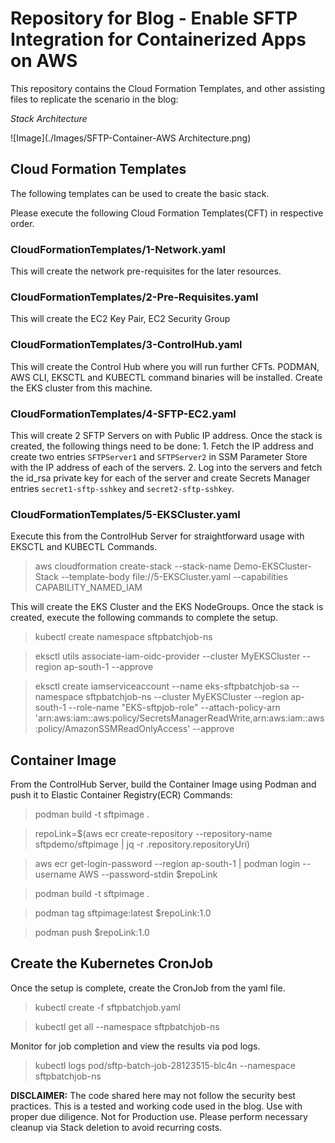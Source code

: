 # Repository for Blog - Enable SFTP Integration for Containerized Apps on AWS

This repository contains the Cloud Formation Templates, and other assisting files to replicate the scenario in the blog:

*Stack Architecture*

![Image](./Images/SFTP-Container-AWS Architecture.png)


## Cloud Formation Templates 
The following templates can be used to create the basic stack.

Please execute the following Cloud Formation Templates(CFT) in respective order.

### CloudFormationTemplates/1-Network.yaml
This will create the network pre-requisites for the later resources.

### CloudFormationTemplates/2-Pre-Requisites.yaml
This will create the EC2 Key Pair, EC2 Security Group

### CloudFormationTemplates/3-ControlHub.yaml
This will create the Control Hub where you will run further CFTs. PODMAN, AWS CLI, EKSCTL and KUBECTL command binaries will be installed. Create the EKS cluster from this machine.

### CloudFormationTemplates/4-SFTP-EC2.yaml
This will create 2 SFTP Servers on with Public IP address. Once the stack is created, the following things need to be done:
    1. Fetch the IP address and create two entries `SFTPServer1` and `SFTPServer2` in SSM Parameter Store with the IP address of each of the servers.
    2. Log into the servers and fetch the id_rsa private key for each of the server and create Secrets Manager entries `secret1-sftp-sshkey` and `secret2-sftp-sshkey`.

### CloudFormationTemplates/5-EKSCluster.yaml
Execute this from the ControlHub Server for straightforward usage with EKSCTL and KUBECTL Commands.

>  aws cloudformation create-stack --stack-name Demo-EKSCluster-Stack --template-body file://5-EKSCluster.yaml --capabilities CAPABILITY_NAMED_IAM


This will create the EKS Cluster and the EKS NodeGroups. Once the stack is created, execute the following commands to complete the setup.

> kubectl create namespace sftpbatchjob-ns

> eksctl utils associate-iam-oidc-provider --cluster MyEKSCluster --region ap-south-1 --approve

> eksctl create iamserviceaccount --name eks-sftpbatchjob-sa --namespace sftpbatchjob-ns --cluster MyEKSCluster --region ap-south-1 --role-name "EKS-sftpjob-role" --attach-policy-arn 'arn:aws:iam::aws:policy/SecretsManagerReadWrite,arn:aws:iam::aws:policy/AmazonSSMReadOnlyAccess' --approve

## Container Image
From the ControlHub Server, build the Container Image using Podman and push it to Elastic Container Registry(ECR)
Commands:

> podman build -t sftpimage .

> repoLink=$(aws ecr create-repository --repository-name sftpdemo/sftpimage | jq -r .repository.repositoryUri)

> aws ecr get-login-password --region ap-south-1 | podman login --username AWS --password-stdin $repoLink

> podman build -t sftpimage .

> podman tag sftpimage:latest $repoLink:1.0

> podman push $repoLink:1.0


## Create the Kubernetes CronJob

Once the setup is complete, create the CronJob from the yaml file.

> kubectl create -f sftpbatchjob.yaml

> kubectl get all --namespace sftpbatchjob-ns

Monitor for job completion and view the results via pod logs.

> kubectl logs pod/sftp-batch-job-28123515-blc4n --namespace sftpbatchjob-ns




**DISCLAIMER:** The code shared here may not follow the security best practices. This is a tested and working code used in the blog. Use with proper due diligence. Not for Production use. Please perform necessary cleanup via Stack deletion to avoid recurring costs.

